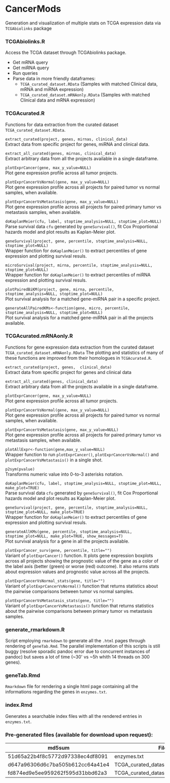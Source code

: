 # CancerMods
Generation and visualization of multiple stats on TCGA expression data via `TCGAbiolinks` package


### TCGAbiolinks.R
Access the TCGA dataset through TCGAbiolinks package.

* Get mRNA query
* Get miRNA query
* Run queries
* Parse data in more friendly dataframes:
   * `TCGA_curated_dataset.RData` (Samples with matched Clinical data, mRNA and miRNA expression)
   * `TCGA_curated_dataset.mRNAonly.RData` (Samples with matched Clinical data and mRNA expression)



### TCGAcurated.R
Functions for data extraction from the curated dataset `TCGA_curated_dataset.RData`.

`extract_curated(project, genes, mirnas, clinical_data)`\
Extract data from specific project for genes, miRNA and clinical data.

`extract_all_curated(genes, mirnas, clinical_data)`\
Extract arbitrary data from all the projects available in a single dataframe.

`plotExprCancer(gene, max_y_value=NULL)`\
Plot gene expression profile across all tumor projects.

`plotExprCancerVsNormal(gene, max_y_value=NULL)`\
Plot gene expression profile across all projects for paired tumor vs normal samples, when available.

`plotExprCancerVsMetastasis(gene, max_y_value=NULL)`\
Plot gene expression profile across all projects for paired primary tumor vs metastasis samples, when available.

`doKaplanMeier(cfu, label, stoptime_analysis=NULL, stoptime_plot=NULL)`\
Parse survival data `cfu` generated by `geneSurvival()`, fit Cox Proportional hazards model and plot results as Kaplan-Meier plot.

`geneSurvival(project, gene, percentile, stoptime_analysis=NULL, stoptime_plot=NULL)`\
Wrapper function for `doKaplanMeier()` to extract percentiles of gene expression and plotting survival resuls.

`microSurvival(project, mirna, percentile, stoptime_analysis=NULL, stoptime_plot=NULL)`\
Wrapper function for `doKaplanMeier()` to extract percentiles of miRNA expression and plotting survival resuls.

`plotPairedBiKM(project, gene, mirna, percentile, stoptime_analysis=NULL, stoptime_plot=NULL)`\
Plot survival analysis for a matched gene-miRNA pair in a specific project.

`generateAllPairedKMs<-function(gene, micro, percentile, stoptime_analysis=NULL, stoptime_plot=NULL)`\
Plot survival analysis for a matched gene-miRNA pair in all the projects available.


### TCGAcurated.mRNAonly.R
Functions for gene expression data extraction from the curated dataset `TCGA_curated_dataset.mRNAonly.RData`
The plotting and statistics of many of these functions are improved from their homologues in `TCGAcurated.R`.

`extract_curated(project, genes,  clinical_data)`\
Extract data from specific project for genes and clinical data

`extract_all_curated(genes, clinical_data)`\
Extract arbitrary data from all the projects available in a single dataframe.

`plotExprCancer(gene, max_y_value=NULL)`\
Plot gene expression profile across all tumor projects.

`plotExprCancerVsNormal(gene, max_y_value=NULL)`\
Plot gene expression profile across all projects for paired tumor vs normal samples, when available.

`plotExprCancerVsMetastasis(gene, max_y_value=NULL)`\
Plot gene expression profile across all projects for paired primary tumor vs metastasis samples, when available.

`plotAllExpr<-function(gene,max_y_value=NULL)`\
Wrapper function to run `plotExprCancer()`, `plotExprCancerVsNormal()` and `plotExprCancerVsMetastasis()` in a single shot.

`p2sym(pvalue)`\
Transforms numeric value into 0-to-3 asterisks notation.

`doKaplanMeier(cfu, label, stoptime_analysis=NULL, stoptime_plot=NULL, make_plot=TRUE)`\
Parse survival data `cfu` generated by `geneSurvival()`, fit Cox Proportional hazards model and plot results as Kaplan-Meier plot.

`geneSurvival(project, gene, percentile, stoptime_analysis=NULL, stoptime_plot=NULL, make_plot=TRUE)`\
Wrapper function for `doKaplanMeier()` to extract percentiles of gene expression and plotting survival resuls.

`generateAllKMs(gene, percentile, stoptime_analysis=NULL, stoptime_plot=NULL, make_plot=TRUE, show_messages=T)`\
Plot survival analysis for a gene in all the projects available.

`plotExprCancer_surv(gene, percentile, title="")`\
Variant of `plotExprCancer()` function. It plots gene expression boxplots across all projects showing the prognostic value of the gene as a color of the label axis (better (green) or worse (red) outcome). It also returns stats about expression values and prognostic value across all the projects.

`plotExprCancerVsNormal_stats(gene, title="")`\
Variant of `plotExprCancerVsNormal()` function that returns statistics about the pairwise comparisons between tumor vs normal samples.

`plotExprCancerVsMetastasis_stats(gene, title="")`\
Variant of `plotExprCancerVsMetastasis()` function that returns statistics about the pairwise comparisons between primary tumor vs metastasis samples.


### generate_rmarkdown.R
Script employing `rmarkdown` to generate all the `.html` pages through rendering of `geneTab.Rmd`. The parallel implementation of this scripts is still buggy (resolve sporadic pandoc error due to concurrent instances of pandoc) but saves a lot of time (~30' vs ~5h whith 14 threads on 300 genes).


### geneTab.Rmd
`Rmarkdown` file for rendering a single html page containing all the informations regarding the genes in `enzymes.txt`.


### index.Rmd
Generates a searchable index files with all the rendered entries in `enzymes.txt`.


### Pre-generated files (available for download upon request):

md5sum                            |  File
--------------------------------- | ----------------------------------------
51d65a22b4f8c5772d97338ec4df8091  |	 enzymes.txt
d647a96306d6c7ba505b612cc64a41e4	|	 TCGA_curated_dataset.RData
fd874ed9e5ee959262f595d31bbd62a3	|  TCGA_curated_dataset.mRNAonly.RData
